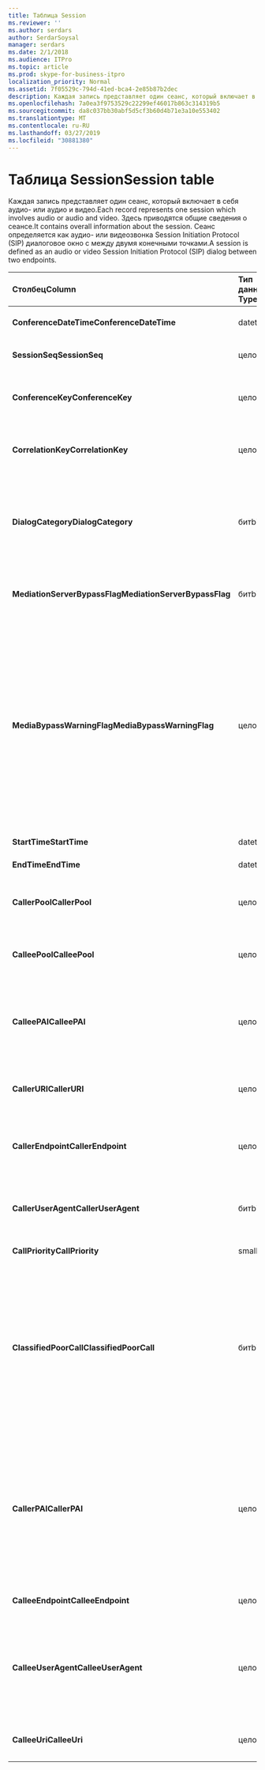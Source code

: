 ```yaml
---
title: Таблица Session
ms.reviewer: ''
ms.author: serdars
author: SerdarSoysal
manager: serdars
ms.date: 2/1/2018
ms.audience: ITPro
ms.topic: article
ms.prod: skype-for-business-itpro
localization_priority: Normal
ms.assetid: 7f05529c-794d-41ed-bca4-2e85b87b2dec
description: Каждая запись представляет один сеанс, который включает в себя аудио- или аудио и видео. Здесь приводятся общие сведения о сеансе. Сеанс определяется как аудио- или видеозвонка Session Initiation Protocol (SIP) диалоговое окно с между двумя конечными точками.
ms.openlocfilehash: 7a0ea3f9753529c22299ef46017b863c314319b5
ms.sourcegitcommit: da8c037bb30abf5d5cf3b60d4b71e3a10e553402
ms.translationtype: MT
ms.contentlocale: ru-RU
ms.lasthandoff: 03/27/2019
ms.locfileid: "30881380"
---
```

# <a name="session-table"></a><span data-ttu-id="e2be4-105">Таблица Session</span><span class="sxs-lookup"><span data-stu-id="e2be4-105">Session table</span></span>
 
<span data-ttu-id="e2be4-106">Каждая запись представляет один сеанс, который включает в себя аудио- или аудио и видео.</span><span class="sxs-lookup"><span data-stu-id="e2be4-106">Each record represents one session which involves audio or audio and video.</span></span> <span data-ttu-id="e2be4-107">Здесь приводятся общие сведения о сеансе.</span><span class="sxs-lookup"><span data-stu-id="e2be4-107">It contains overall information about the session.</span></span> <span data-ttu-id="e2be4-108">Сеанс определяется как аудио- или видеозвонка Session Initiation Protocol (SIP) диалоговое окно с между двумя конечными точками.</span><span class="sxs-lookup"><span data-stu-id="e2be4-108">A session is defined as an audio or video Session Initiation Protocol (SIP) dialog between two endpoints.</span></span>
  
|<span data-ttu-id="e2be4-109">**Столбец**</span><span class="sxs-lookup"><span data-stu-id="e2be4-109">**Column**</span></span>|<span data-ttu-id="e2be4-110">**Тип данных**</span><span class="sxs-lookup"><span data-stu-id="e2be4-110">**Data Type**</span></span>|<span data-ttu-id="e2be4-111">**Ключ/индекс**</span><span class="sxs-lookup"><span data-stu-id="e2be4-111">**Key/Index**</span></span>|<span data-ttu-id="e2be4-112">**Сведения**</span><span class="sxs-lookup"><span data-stu-id="e2be4-112">**Details**</span></span>|
|:-----|:-----|:-----|:-----|
|<span data-ttu-id="e2be4-113">**ConferenceDateTime**</span><span class="sxs-lookup"><span data-stu-id="e2be4-113">**ConferenceDateTime**</span></span> <br/> |<span data-ttu-id="e2be4-114">datetime</span><span class="sxs-lookup"><span data-stu-id="e2be4-114">datetime</span></span>  <br/> |<span data-ttu-id="e2be4-115">Primary</span><span class="sxs-lookup"><span data-stu-id="e2be4-115">Primary</span></span>  <br/> |<span data-ttu-id="e2be4-116">Ссылка из [таблицы Dialog table](dialog.md).</span><span class="sxs-lookup"><span data-stu-id="e2be4-116">Referenced from the [Dialog table](dialog.md).</span></span>  <br/> |
|<span data-ttu-id="e2be4-117">**SessionSeq**</span><span class="sxs-lookup"><span data-stu-id="e2be4-117">**SessionSeq**</span></span> <br/> |<span data-ttu-id="e2be4-118">целое</span><span class="sxs-lookup"><span data-stu-id="e2be4-118">int</span></span>  <br/> |<span data-ttu-id="e2be4-119">Primary</span><span class="sxs-lookup"><span data-stu-id="e2be4-119">Primary</span></span>  <br/> |<span data-ttu-id="e2be4-120">Ссылка из [таблицы Dialog table](dialog.md).</span><span class="sxs-lookup"><span data-stu-id="e2be4-120">Referenced from the [Dialog table](dialog.md).</span></span>  <br/> |
|<span data-ttu-id="e2be4-121">**ConferenceKey**</span><span class="sxs-lookup"><span data-stu-id="e2be4-121">**ConferenceKey**</span></span> <br/> |<span data-ttu-id="e2be4-122">целое</span><span class="sxs-lookup"><span data-stu-id="e2be4-122">int</span></span>  <br/> |<span data-ttu-id="e2be4-123">Внешний</span><span class="sxs-lookup"><span data-stu-id="e2be4-123">Foreign</span></span>  <br/> |<span data-ttu-id="e2be4-124">Ключ конференции.</span><span class="sxs-lookup"><span data-stu-id="e2be4-124">Conference key.</span></span> <span data-ttu-id="e2be4-125">Ссылка из [таблицы конференции](conference.md).</span><span class="sxs-lookup"><span data-stu-id="e2be4-125">Referenced from the [Conference table](conference.md).</span></span>  <br/> |
|<span data-ttu-id="e2be4-126">**CorrelationKey**</span><span class="sxs-lookup"><span data-stu-id="e2be4-126">**CorrelationKey**</span></span> <br/> |<span data-ttu-id="e2be4-127">целое</span><span class="sxs-lookup"><span data-stu-id="e2be4-127">int</span></span>  <br/> |<span data-ttu-id="e2be4-128">Внешний</span><span class="sxs-lookup"><span data-stu-id="e2be4-128">Foreign</span></span>  <br/> |<span data-ttu-id="e2be4-129">Ключ корреляции.</span><span class="sxs-lookup"><span data-stu-id="e2be4-129">Correlation key.</span></span> <span data-ttu-id="e2be4-130">Ссылка из [Таблица sessioncorrelation](sessioncorrelation.md).</span><span class="sxs-lookup"><span data-stu-id="e2be4-130">Referenced from the [SessionCorrelation table](sessioncorrelation.md).</span></span>  <br/> |
|<span data-ttu-id="e2be4-131">**DialogCategory**</span><span class="sxs-lookup"><span data-stu-id="e2be4-131">**DialogCategory**</span></span> <br/> |<span data-ttu-id="e2be4-132">бит</span><span class="sxs-lookup"><span data-stu-id="e2be4-132">bit</span></span>  <br/> | <br/> |<span data-ttu-id="e2be4-133">Категория диалога; 0 — Скайп для Business Server до сервера-посредника; 1 — сервер-посредник ветвь шлюза ТСОП.</span><span class="sxs-lookup"><span data-stu-id="e2be4-133">Dialog category; 0 is Skype for Business Server to Mediation Server leg; 1 is Mediation Server to PSTN gateway leg.</span></span>  <br/> |
|<span data-ttu-id="e2be4-134">**MediationServerBypassFlag**</span><span class="sxs-lookup"><span data-stu-id="e2be4-134">**MediationServerBypassFlag**</span></span> <br/> |<span data-ttu-id="e2be4-135">бит</span><span class="sxs-lookup"><span data-stu-id="e2be4-135">bit</span></span>  <br/> ||<span data-ttu-id="e2be4-136">Флаг, указывающий ли вызов обход сервера-посредника или нет.</span><span class="sxs-lookup"><span data-stu-id="e2be4-136">Flag indicating if the call was bypassed or not.</span></span>  <br/> |
|<span data-ttu-id="e2be4-137">**MediaBypassWarningFlag**</span><span class="sxs-lookup"><span data-stu-id="e2be4-137">**MediaBypassWarningFlag**</span></span> <br/> |<span data-ttu-id="e2be4-138">целое</span><span class="sxs-lookup"><span data-stu-id="e2be4-138">int</span></span>  <br/> ||<span data-ttu-id="e2be4-139">В этом поле, если этот параметр указан, указывает, почему звонка не обход сервера-посредника даже при совпадении идентификаторы сервера-посредника.</span><span class="sxs-lookup"><span data-stu-id="e2be4-139">This field, if present, indicates why a call was not bypassed even if the bypass IDs matched.</span></span> <span data-ttu-id="e2be4-140">Для Скайп Business Server определяется только одно значение.</span><span class="sxs-lookup"><span data-stu-id="e2be4-140">For Skype for Business Server, only one value is defined.</span></span>  <br/> <span data-ttu-id="e2be4-141">0x0001 — Неизвестный идентификатор обхода для сетевого адаптера по умолчанию.</span><span class="sxs-lookup"><span data-stu-id="e2be4-141">0x0001 - Unknown bypass ID for Default network adapter.</span></span>  <br/> |
|<span data-ttu-id="e2be4-142">**StartTime**</span><span class="sxs-lookup"><span data-stu-id="e2be4-142">**StartTime**</span></span> <br/> |<span data-ttu-id="e2be4-143">datetime</span><span class="sxs-lookup"><span data-stu-id="e2be4-143">datetime</span></span>  <br/> | <br/> |<span data-ttu-id="e2be4-144">Время начала вызова.</span><span class="sxs-lookup"><span data-stu-id="e2be4-144">Call start time.</span></span>  <br/> |
|<span data-ttu-id="e2be4-145">**EndTime**</span><span class="sxs-lookup"><span data-stu-id="e2be4-145">**EndTime**</span></span> <br/> |<span data-ttu-id="e2be4-146">datetime</span><span class="sxs-lookup"><span data-stu-id="e2be4-146">datetime</span></span>  <br/> | <br/> |<span data-ttu-id="e2be4-147">Время окончания вызова.</span><span class="sxs-lookup"><span data-stu-id="e2be4-147">Call end time.</span></span>  <br/> |
|<span data-ttu-id="e2be4-148">**CallerPool**</span><span class="sxs-lookup"><span data-stu-id="e2be4-148">**CallerPool**</span></span> <br/> |<span data-ttu-id="e2be4-149">целое</span><span class="sxs-lookup"><span data-stu-id="e2be4-149">int</span></span>  <br/> |<span data-ttu-id="e2be4-150">Внешний</span><span class="sxs-lookup"><span data-stu-id="e2be4-150">Foreign</span></span>  <br/> |<span data-ttu-id="e2be4-151">Пула вызывающего абонента.</span><span class="sxs-lookup"><span data-stu-id="e2be4-151">The pool of the caller.</span></span> <span data-ttu-id="e2be4-152">Ссылка из [таблицы пула](pool.md).</span><span class="sxs-lookup"><span data-stu-id="e2be4-152">Referenced from the [Pool table](pool.md).</span></span>  <br/> |
|<span data-ttu-id="e2be4-153">**CalleePool**</span><span class="sxs-lookup"><span data-stu-id="e2be4-153">**CalleePool**</span></span> <br/> |<span data-ttu-id="e2be4-154">целое</span><span class="sxs-lookup"><span data-stu-id="e2be4-154">int</span></span>  <br/> |<span data-ttu-id="e2be4-155">Внешний</span><span class="sxs-lookup"><span data-stu-id="e2be4-155">Foreign</span></span>  <br/> |<span data-ttu-id="e2be4-156">Пул получателя вызова.</span><span class="sxs-lookup"><span data-stu-id="e2be4-156">The pool of the call receiver.</span></span> <span data-ttu-id="e2be4-157">Ссылка из [таблицы пула](pool.md).</span><span class="sxs-lookup"><span data-stu-id="e2be4-157">Referenced from the [Pool table](pool.md).</span></span>  <br/> |
|<span data-ttu-id="e2be4-158">**CalleePAI**</span><span class="sxs-lookup"><span data-stu-id="e2be4-158">**CalleePAI**</span></span> <br/> |<span data-ttu-id="e2be4-159">целое</span><span class="sxs-lookup"><span data-stu-id="e2be4-159">int</span></span>  <br/> |<span data-ttu-id="e2be4-160">Внешний</span><span class="sxs-lookup"><span data-stu-id="e2be4-160">Foreign</span></span>  <br/> |<span data-ttu-id="e2be4-161">URI SIP в SIP удостоверения pai (PAI) получающей конечной точки.</span><span class="sxs-lookup"><span data-stu-id="e2be4-161">SIP URI in the SIP p-asserted identity (PAI) of the receiving endpoint.</span></span> <span data-ttu-id="e2be4-162">Ссылка из [таблицы пользователей](user-0.md).</span><span class="sxs-lookup"><span data-stu-id="e2be4-162">Referenced from the [User table](user-0.md).</span></span>  <br/> |
|<span data-ttu-id="e2be4-163">**CallerURI**</span><span class="sxs-lookup"><span data-stu-id="e2be4-163">**CallerURI**</span></span> <br/> |<span data-ttu-id="e2be4-164">целое</span><span class="sxs-lookup"><span data-stu-id="e2be4-164">int</span></span>  <br/> |<span data-ttu-id="e2be4-165">Внешний</span><span class="sxs-lookup"><span data-stu-id="e2be4-165">Foreign</span></span>  <br/> |<span data-ttu-id="e2be4-166">URI вызывающего абонента.</span><span class="sxs-lookup"><span data-stu-id="e2be4-166">Caller's URI.</span></span> <span data-ttu-id="e2be4-167">Ссылка из [таблицы пользователей](user-0.md).</span><span class="sxs-lookup"><span data-stu-id="e2be4-167">Referenced from the [User table](user-0.md).</span></span>  <br/> |
|<span data-ttu-id="e2be4-168">**CallerEndpoint**</span><span class="sxs-lookup"><span data-stu-id="e2be4-168">**CallerEndpoint**</span></span> <br/> |<span data-ttu-id="e2be4-169">целое</span><span class="sxs-lookup"><span data-stu-id="e2be4-169">int</span></span>  <br/> |<span data-ttu-id="e2be4-170">Внешний</span><span class="sxs-lookup"><span data-stu-id="e2be4-170">Foreign</span></span>  <br/> |<span data-ttu-id="e2be4-171">Конечная точка вызывающего абонента.</span><span class="sxs-lookup"><span data-stu-id="e2be4-171">Caller's endpoint.</span></span> <span data-ttu-id="e2be4-172">Ссылка из [таблицы конечной точки](endpoint.md).</span><span class="sxs-lookup"><span data-stu-id="e2be4-172">Referenced from the [Endpoint table](endpoint.md).</span></span>  <br/> |
|<span data-ttu-id="e2be4-173">**CallerUserAgent**</span><span class="sxs-lookup"><span data-stu-id="e2be4-173">**CallerUserAgent**</span></span> <br/> |<span data-ttu-id="e2be4-174">бит</span><span class="sxs-lookup"><span data-stu-id="e2be4-174">bit</span></span>  <br/> |<span data-ttu-id="e2be4-175">Внешний</span><span class="sxs-lookup"><span data-stu-id="e2be4-175">Foreign</span></span>  <br/> |<span data-ttu-id="e2be4-176">Агент пользователя вызывающего абонента.</span><span class="sxs-lookup"><span data-stu-id="e2be4-176">Caller's user agent.</span></span> <span data-ttu-id="e2be4-177">Ссылка из [таблицы UserAgent](useragent.md).</span><span class="sxs-lookup"><span data-stu-id="e2be4-177">Referenced from the [UserAgent table](useragent.md).</span></span>  <br/> |
|<span data-ttu-id="e2be4-178">**CallPriority**</span><span class="sxs-lookup"><span data-stu-id="e2be4-178">**CallPriority**</span></span> <br/> |<span data-ttu-id="e2be4-179">smallint</span><span class="sxs-lookup"><span data-stu-id="e2be4-179">smallint</span></span>  <br/> ||<span data-ttu-id="e2be4-180">Приоритет вызова.</span><span class="sxs-lookup"><span data-stu-id="e2be4-180">The priority of this call.</span></span>  <br/> |
|<span data-ttu-id="e2be4-181">**ClassifiedPoorCall**</span><span class="sxs-lookup"><span data-stu-id="e2be4-181">**ClassifiedPoorCall**</span></span> <br/> |<span data-ttu-id="e2be4-182">бит</span><span class="sxs-lookup"><span data-stu-id="e2be4-182">bit</span></span>  <br/> ||<span data-ttu-id="e2be4-183">Этот столбец был удален и в Скайп Business Server не используется.</span><span class="sxs-lookup"><span data-stu-id="e2be4-183">This column has been deprecated and is not used in Skype for Business Server.</span></span> <span data-ttu-id="e2be4-184">Вместо этого эти сведения отчета о базовых классов строки-media.</span><span class="sxs-lookup"><span data-stu-id="e2be4-184">Instead, this information is reported on a per-media line bases.</span></span> <span data-ttu-id="e2be4-185">Обратитесь к [таблице MediaLine](medialine-0.md) для получения дополнительных сведений.</span><span class="sxs-lookup"><span data-stu-id="e2be4-185">Refer to the [MediaLine table](medialine-0.md) for more information.</span></span> <br/> |
|<span data-ttu-id="e2be4-186">**CallerPAI**</span><span class="sxs-lookup"><span data-stu-id="e2be4-186">**CallerPAI**</span></span> <br/> |<span data-ttu-id="e2be4-187">целое</span><span class="sxs-lookup"><span data-stu-id="e2be4-187">int</span></span>  <br/> |<span data-ttu-id="e2be4-188">Внешний</span><span class="sxs-lookup"><span data-stu-id="e2be4-188">Foreign</span></span>  <br/> |<span data-ttu-id="e2be4-189">P-Asserted-Identity пользователя, выполнившего звонок.</span><span class="sxs-lookup"><span data-stu-id="e2be4-189">P-Asserted-Identity of the user who placed the call.</span></span> <span data-ttu-id="e2be4-190">P-Asserted-Identity (PAI) используется для передачи значение true, идентификатор пользователя, выполнившего звонок.</span><span class="sxs-lookup"><span data-stu-id="e2be4-190">The P-Asserted-Identity (PAI) is used to convey the true identity of the user who placed the call.</span></span>  <br/> |
|<span data-ttu-id="e2be4-191">**CalleeEndpoint**</span><span class="sxs-lookup"><span data-stu-id="e2be4-191">**CalleeEndpoint**</span></span> <br/> |<span data-ttu-id="e2be4-192">целое</span><span class="sxs-lookup"><span data-stu-id="e2be4-192">int</span></span>  <br/> |<span data-ttu-id="e2be4-193">Внешний</span><span class="sxs-lookup"><span data-stu-id="e2be4-193">Foreign</span></span>  <br/> |<span data-ttu-id="e2be4-194">Конечная точка, принявшего звонок.</span><span class="sxs-lookup"><span data-stu-id="e2be4-194">Endpoint that received the call.</span></span>  <br/> |
|<span data-ttu-id="e2be4-195">**CalleeUserAgent**</span><span class="sxs-lookup"><span data-stu-id="e2be4-195">**CalleeUserAgent**</span></span> <br/> |<span data-ttu-id="e2be4-196">целое</span><span class="sxs-lookup"><span data-stu-id="e2be4-196">int</span></span>  <br/> |<span data-ttu-id="e2be4-197">Внешний</span><span class="sxs-lookup"><span data-stu-id="e2be4-197">Foreign</span></span>  <br/> |<span data-ttu-id="e2be4-198">Агент пользователя используемого пользователем, принявшим вызов.</span><span class="sxs-lookup"><span data-stu-id="e2be4-198">User agent employed by the user who received the call.</span></span> <span data-ttu-id="e2be4-199">Агенты пользователей представления устройства конечная точка клиента.</span><span class="sxs-lookup"><span data-stu-id="e2be4-199">User agents represent the client endpoint device.</span></span>  <br/> |
|<span data-ttu-id="e2be4-200">**CalleeUri**</span><span class="sxs-lookup"><span data-stu-id="e2be4-200">**CalleeUri**</span></span> <br/> |<span data-ttu-id="e2be4-201">целое</span><span class="sxs-lookup"><span data-stu-id="e2be4-201">int</span></span>  <br/> |<span data-ttu-id="e2be4-202">Внешний</span><span class="sxs-lookup"><span data-stu-id="e2be4-202">Foreign</span></span>  <br/> |<span data-ttu-id="e2be4-203">URI-адрес SIP пользователя, принявшего звонок.</span><span class="sxs-lookup"><span data-stu-id="e2be4-203">SIP URI of the user who received the call.</span></span>  <br/> |
   

